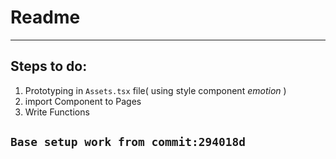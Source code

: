 # Readme
---

## Steps to do:
1. Prototyping in `Assets.tsx` file( using style component *emotion* )
2. import Component to Pages
3. Write Functions

`
Base setup work from commit:294018d
`
---
